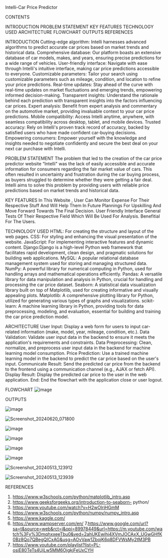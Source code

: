 Intelli-Car Price Predictor

CONTENTS

INTRODUCTION
PROBLEM STATEMENT
KEY FEATURES
TECHNOLOGY USED
ARCHITECTURE
FLOWCHART
OUTPUTS
REFERENCES


INTRODUCTION
Cutting-edge algorithm: Intelli harnesses advanced algorithms to predict accurate car prices based on market trends and historical data.
Comprehensive database: Our platform boasts an extensive database of car models, makes, and years, ensuring precise predictions for a wide range of vehicles.
User-friendly interface: Navigate with ease through Intelli's intuitive interface, making car price predictions accessible to everyone.
Customizable parameters: Tailor your search using customizable parameters such as mileage, condition, and location to refine your price predictions.
Real-time updates: Stay ahead of the curve with real-time updates on market fluctuations and emerging trends, empowering informed decision-making.
Transparent insights: Understand the rationale behind each prediction with transparent insights into the factors influencing car prices.
Expert analysis: Benefit from expert analysis and commentary on the automotive market, providing invaluable context to your car price predictions.
Mobile compatibility: Access Intelli anytime, anywhere, with seamless compatibility across desktop, tablet, and mobile devices.
Trusted accuracy: Rely on Intelli's proven track record of accuracy, backed by satisfied users who have made confident car-buying decisions.
Empowering consumers: Empower yourself with the knowledge and insights needed to negotiate confidently and secure the best deal on your next car purchase with Intelli.


PROBLEM STATEMENT
The problem that led to the creation of the car price predictor website “Intelli" was the lack of easily accessible and accurate information for consumers regarding the fair market value of cars. This often resulted in uncertainty and frustration during the car buying process, as buyers struggled to determine whether they were getting a fair deal. Intelli aims to solve this problem by providing users with reliable price predictions based on market trends and historical data.

KEY FEATURES
In This Website , User Can Monitor Expense For Their Respective  Stuff And Will Help Them In Future Plannings For Upskilling And Move Forward Towards The Final Decision.
User Friendly Interface
General Tests Of Their Respective Field Which Will Be Used For Analysis.
Benefitial For The Users.

TECHNOLOGY USED
HTML: For creating the structure and layout of the web pages.
CSS: For styling and enhancing the visual presentation of the website.
JavaScript: For implementing interactive features and dynamic content.
Django:Django is a high-level Python web framework that facilitates rapid development, clean design, and pragmatic solutions for building web applications.
MySQL: A popular relational database management system used for storing and managing structured data.
NumPy: A powerful library for numerical computing in Python, used for handling arrays and mathematical operations efficiently.
Pandas: A versatile library for data manipulation and analysis in Python, crucial for handling and processing the car price dataset.
Seaborn: A statistical data visualization library built on top of Matplotlib, used for creating informative and visually appealing plots.
Matplotlib: A comprehensive plotting library for Python, utilized for generating various types of graphs and visualizations.
scikit-learn: A machine learning library in Python, providing tools for data preprocessing, modeling, and evaluation, essential for building and training the car price prediction model.


ARCHITECTURE
User Input: Display a web form for users to input car-related information (make, model, year, mileage, condition, etc.).
Data Validation: Validate user input data in the backend to ensure it meets the application's requirements and constraints.
Data Preprocessing: Clean, normalize, and preprocess user input data in the backend for machine learning model consumption.
Price Prediction: Use a trained machine learning model in the backend to predict the car price based on the user's input.
Communicate Result: Send the predicted car price from the backend to the frontend using a communication channel (e.g., AJAX or fetch API).
Display Result: Display the predicted car price to the user in the web application.
End: End the flowchart with the application close or user logout.


FLOWCHART
![image](https://github.com/MukuSick2/Intelli--Car-price-Predictor-/assets/131860691/cb462059-afbd-4af4-bca5-e2bb13c1a518)

OUTPUTS

![image](https://github.com/MukuSick2/Intelli--Car-price-Predictor-/assets/131860691/d585c0eb-6fa4-4d1a-b8c5-91868cb5cb61)

![Screenshot_20240620_071800](https://github.com/MukuSick2/Intelli--Car-price-Predictor-/assets/131860691/c3ade419-1b7d-4644-aec9-eacd147b7145)

![image](https://github.com/MukuSick2/Intelli--Car-price-Predictor-/assets/131860691/34b512ef-f962-4339-94ef-7da192c03b93)

![image](https://github.com/MukuSick2/Intelli--Car-price-Predictor-/assets/131860691/b120402f-cc7f-468c-9ef8-097dbd5fc2fd)

![image](https://github.com/MukuSick2/Intelli--Car-price-Predictor-/assets/131860691/d8b9c03f-56bf-44f3-82c5-3df1251805ba)

![image](https://github.com/MukuSick2/Intelli--Car-price-Predictor-/assets/131860691/7a633312-4b9f-4add-aceb-79f2bdcba8ea)

![Screenshot_20240513_123912](https://github.com/MukuSick2/Intelli--Car-price-Predictor-/assets/131860691/8ee4cb32-a28c-4050-83c1-30433ab32c04)

![Screenshot_20240513_123939](https://github.com/MukuSick2/Intelli--Car-price-Predictor-/assets/131860691/5ef9cf61-aa72-4669-958b-8af0ef4af5da)


REFERENCES
1. https://www.w3schools.com/python/matplotlib_intro.asp 
2. https://www.geeksforgeeks.org/introduction-to-seaborn-  python/ 
3. https://www.youtube.com/watch?v=H2wOlriHGmM 
4. https://www.w3schools.com/python/numpy/numpy_intro.asp 
5. https://www.kaggle.com/ 
6. https://www.wampserver.com/en/ 
7.https://www.google.com/url?sa=t&source=web&rct=j&opi=89978449&url=https://m.youtube.com/watch%3Fv%3DmqhxxeeTbu0&ved=2ahUKEwihj4XVmJOCAxX_UGwGHfK0Bz8Qo7QBegQICxAG&usg=AOvVaw1ZbojK6q8DFVWsMy2tM3PB 
8. https://www.youtube.com/playlist?list=PL-osiE80TeTs4UjLw5MM6OjgkjFeUxCYH 
